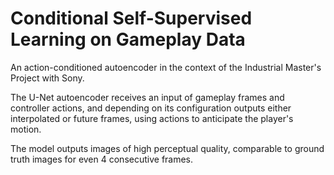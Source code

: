 # Conditional Self-Supervised Learning on Gameplay Data
An action-conditioned autoencoder in the context of the Industrial Master's Project with Sony. 

The U-Net autoencoder receives an input of gameplay frames and controller actions, and depending on its configuration outputs either interpolated or future frames, using actions to anticipate the player's motion.

The model outputs images of high perceptual quality, comparable to ground truth images for even 4 consecutive frames.
